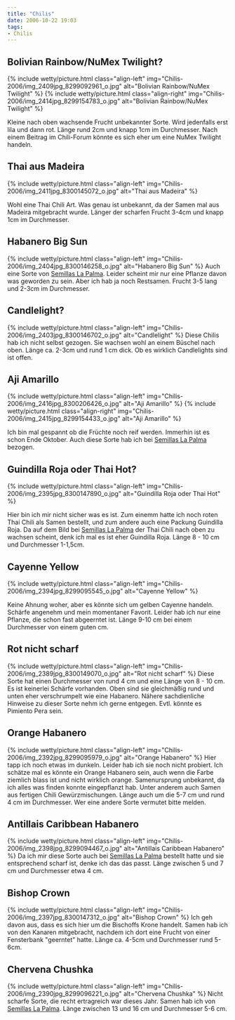 ```yaml
---
title: "Chilis"
date: 2006-10-22 19:03
tags: 
- Chilis
---
```

## Bolivian Rainbow/NuMex Twilight?
{% include wetty/picture.html class="align-left" img="Chilis-2006/img_2409jpg_8299092961_o.jpg" alt="Bolivian Rainbow/NuMex Twilight" %}
{% include wetty/picture.html class="align-right" img="Chilis-2006/img_2414jpg_8299154783_o.jpg" alt="Bolivian Rainbow/NuMex Twilight" %}

Kleine nach oben wachsende Frucht unbekannter Sorte. Wird jedenfalls erst lila und dann rot. Länge rund 2cm und knapp 1cm im Durchmesser. Nach einem Beitrag im Chili-Forum könnte es sich eher um eine NuMex Twilight handeln.

## Thai aus Madeira
{% include wetty/picture.html class="align-left" img="Chilis-2006/img_2411jpg_8300145072_o.jpg" alt="Thai aus Madeira" %}

Wohl eine Thai Chili Art. Was genau ist unbekannt, da der Samen mal aus Madeira mitgebracht wurde. Länger der scharfen Frucht 3-4cm und knapp 1cm im Durchmesser.
 
## Habanero Big Sun
{% include wetty/picture.html class="align-left" img="Chilis-2006/img_2404jpg_8300146258_o.jpg" alt="Habanero Big Sun" %}
Auch eine Sorte von [Semillas La Palma](http://www.semillas.de/). Leider scheint mir nur eine Pflanze davon was geworden zu sein. Aber ich hab ja noch Restsamen. Frucht 3-5 lang und 2-3cm im Durchmesser.
 
## Candlelight?
{% include wetty/picture.html class="align-left" img="Chilis-2006/img_2403jpg_8300146702_o.jpg" alt="Candlelight" %}
Diese Chilis hab ich nicht selbst gezogen. Sie wachsen wohl an einem Büschel nach oben. Länge ca. 2-3cm und rund 1 cm dick. Ob es wirklich Candlelights sind ist offen.
 
## Aji Amarillo
{% include wetty/picture.html class="align-left" img="Chilis-2006/img_2416jpg_8300206426_o.jpg" alt="Aji Amarillo" %}
{% include wetty/picture.html class="align-right" img="Chilis-2006/img_2415jpg_8299154433_o.jpg" alt="Aji Amarillo" %}

Ich bin mal gespannt ob die Früchte noch reif werden. Immerhin ist es schon Ende Oktober. Auch diese Sorte hab ich bei [Semillas La Palma](http://www.semillas.de/) bezogen.
 
## Guindilla Roja oder Thai Hot?
{% include wetty/picture.html class="align-left" img="Chilis-2006/img_2395jpg_8300147890_o.jpg" alt="Guindilla Roja oder Thai Hot" %}

Hier bin ich mir nicht sicher was es ist. Zum einemm hatte ich noch roten Thai Chili als Samen bestellt, und zum andere auch eine Packung Guindilla Roja.
Da auf dem Bild bei [Semillas La Palma](http://www.semillas.de/) der Thai Chili nach oben zu wachsen scheint, denk ich mal es ist eher Guindilla Roja.
Länge 8 - 10 cm und Durchmesser 1-1,5cm.
 
## Cayenne Yellow
{% include wetty/picture.html class="align-left" img="Chilis-2006/img_2394jpg_8299095545_o.jpg" alt="Cayenne Yellow" %}

Keine Ahnung woher, aber es könnte sich um gelben Cayenne handeln. Schärfe angenehm und mein momentaner Favorit. Leider hab ich nur eine Pflanze, die schon fast abgeerntet ist.
Länge 9-10 cm bei einem Durchmesser von einem guten cm.
 
## Rot nicht scharf
{% include wetty/picture.html class="align-left" img="Chilis-2006/img_2389jpg_8300149070_o.jpg" alt="Rot nicht scharf" %}
Diese Sorte hat einen Durchmesser von rund 4 cm und eine Länge von 8 - 10 cm. Es ist keinerlei Schärfe vorhanden. Oben sind sie gleichmäßig rund und unten eher verschrumpelt wie eine Habanero.
Nähere sachdienliche Hinweise zu dieser Sorte nehm ich gerne entgegen. Evtl. könnte es Pimiento Pera sein.
 
## Orange Habanero
{% include wetty/picture.html class="align-left" img="Chilis-2006/img_2392jpg_8299095979_o.jpg" alt="Orange Habanero" %}
Hier tapp ich noch etwas im dunkeln. Leider hab ich sie noch nicht probiert. Ich schätze mal es könnte ein Orange Habanero sein, auch wenn die Farbe ziemlich blass ist und nicht wirklich orange.
Samenursprung unbekannt, da ich alles was finden konnte eingepflanzt hab. Unter anderem auch Samen aus fertigen Chili Gewürzmischungen.
Länge auch um die 5-7 cm und rund 4 cm im Durchmesser.
Wer eine andere Sorte vermutet bitte melden.
 
## Antillais Caribbean Habanero
{% include wetty/picture.html class="align-left" img="Chilis-2006/img_2398jpg_8299094467_o.jpg" alt="Antillais Caribbean Habanero" %}
Da ich mir diese Sorte auch bei [Semillas La Palma](http://www.semillas.de/) bestellt hatte und sie entsprechend scharf ist, denke ich das das passt.
Länge zwischen 5 und 7 cm und Durchmesser etwa 4 cm.
 
## Bishop Crown
{% include wetty/picture.html class="align-left" img="Chilis-2006/img_2397jpg_8300147312_o.jpg" alt="Bishop Crown" %}
Ich geh davon aus, dass es sich hier um die Bischoffs Krone handelt. Samen hab ich von den Kanaren mitgebracht, nachdem ich dort eine Frucht von einer Fensterbank "geerntet" hatte.
Länge ca. 4-5cm und Durchmesser rund 5-6cm.
 
## Chervena Chushka
{% include wetty/picture.html class="align-left" img="Chilis-2006/img_2390jpg_8299096221_o.jpg" alt="Chervena Chushka" %}
Nicht scharfe Sorte, die recht ertragreich war dieses Jahr. Samen hab ich von [Semillas La Palma](http://www.semillas.de/).
Länge zwischen 13 und 16 cm und Durchmesser 5-6 cm.
 
